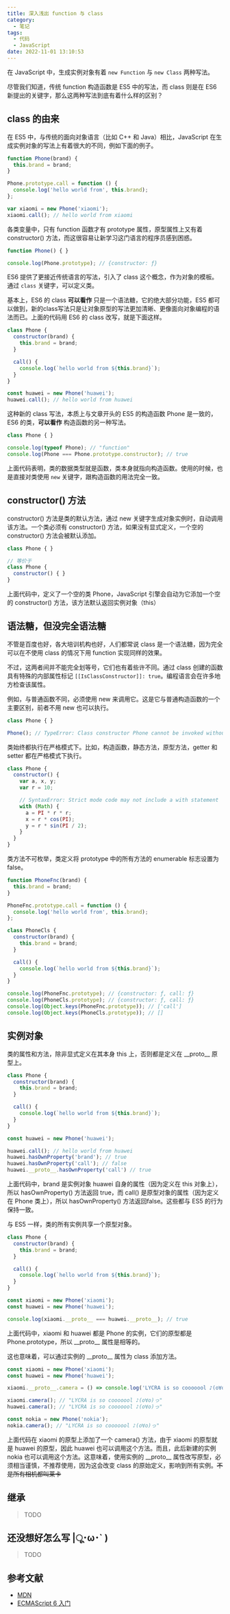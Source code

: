 ```yaml
---
title: 深入浅出 function 与 class
category:
  - 笔记
tags:
  - 代码
  - JavaScript
date: 2022-11-01 13:10:53
---
```

在 JavaScript 中，生成实例对象有着 `new Function` 与 `new Class` 两种写法。

尽管我们知道，传统 function 构造函数是 ES5 中的写法，而 class 则是在 ES6 新提出的关键字，那么这两种写法到底有着什么样的区别？

<!-- more -->

## class 的由来

在 ES5 中，与传统的面向对象语言（比如 C++ 和 Java）相比，JavaScript 在生成实例对象的写法上有着很大的不同，例如下面的例子。

```javascript
function Phone(brand) {
  this.brand = brand;
}

Phone.prototype.call = function () {
  console.log('hello world from', this.brand);
};

var xiaomi = new Phone('xiaomi');
xiaomi.call(); // hello world from xiaomi
```

各类变量中，只有 function 函数才有 prototype 属性，原型属性上又有着 constructor() 方法，而这很容易让新学习这门语言的程序员感到困惑。

```javascript
function Phone() { }

console.log(Phone.prototype); // {constructor: ƒ}
```

ES6 提供了更接近传统语言的写法，引入了 class 这个概念，作为对象的模板。通过 `class` 关键字，可以定义类。

基本上，ES6 的 class **可以看作** 只是一个语法糖，它的绝大部分功能，ES5 都可以做到，新的class写法只是让对象原型的写法更加清晰、更像面向对象编程的语法而已。上面的代码用 ES6 的 class 改写，就是下面这样。

```javascript
class Phone {
  constructor(brand) {
    this.brand = brand;
  }

  call() {
    console.log(`hello world from ${this.brand}`);
  }
}

const huawei = new Phone('huawei');
huawei.call(); // hello world from huawei
```

这种新的 class 写法，本质上与文章开头的 ES5 的构造函数 Phone 是一致的，ES6 的类，**可以看作** 构造函数的另一种写法。

```javascript
class Phone { }

console.log(typeof Phone); // "function"
console.log(Phone === Phone.prototype.constructor); // true
```

上面代码表明，类的数据类型就是函数，类本身就指向构造函数。使用的时候，也是直接对类使用 `new` 关键字，跟构造函数的用法完全一致。

## constructor() 方法

constructor() 方法是类的默认方法，通过 new 关键字生成对象实例时，自动调用该方法。一个类必须有 constructor() 方法，如果没有显式定义，一个空的 constructor() 方法会被默认添加。

```javascript
class Phone { }

// 等价于
class Phone {
  constructor() { }
}
```

上面代码中，定义了一个空的类 Phone，JavaScript 引擎会自动为它添加一个空的 constructor() 方法，该方法默认返回实例对象（this）

## 语法糖，但没完全语法糖

不管是百度也好，各大培训机构也好，人们都常说 class 是一个语法糖，因为完全可以在不使用 class 的情况下用 function 实现同样的效果。

不过，这两者间并不能完全划等号，它们也有着些许不同。通过 class 创建的函数具有特殊的内部属性标记 `[[IsClassConstructor]]: true`。编程语言会在许多地方检查该属性。

例如，与普通函数不同，必须使用 new 来调用它。这是它与普通构造函数的一个主要区别，前者不用 new 也可以执行。

```javascript
class Phone { }

Phone(); // TypeError: Class constructor Phone cannot be invoked without 'new'
```

类始终都执行在严格模式下。比如，构造函数，静态方法，原型方法，getter 和 setter 都在严格模式下执行。

```javascript
class Phone {
  constructor() {
    var a, x, y;
    var r = 10;

    // SyntaxError: Strict mode code may not include a with statement
    with (Math) {
      a = PI * r * r;
      x = r * cos(PI);
      y = r * sin(PI / 2);
    }
  }
}
```

类方法不可枚举，类定义将 prototype 中的所有方法的 enumerable 标志设置为 false。

```javascript
function PhoneFnc(brand) {
  this.brand = brand;
}

PhoneFnc.prototype.call = function () {
  console.log('hello world from', this.brand);
};

class PhoneCls {
  constructor(brand) {
    this.brand = brand;
  }

  call() {
    console.log(`hello world from ${this.brand}`);
  }
}

console.log(PhoneFnc.prototype); // {constructor: ƒ, call: ƒ}
console.log(PhoneCls.prototype); // {constructor: ƒ, call: ƒ}
console.log(Object.keys(PhoneFnc.prototype)); // ['call']
console.log(Object.keys(PhoneCls.prototype)); // []
```

## 实例对象

类的属性和方法，除非显式定义在其本身 this 上，否则都是定义在 \_\_proto\_\_ 原型上。

```javascript
class Phone {
  constructor(brand) {
    this.brand = brand;
  }

  call() {
    console.log(`hello world from ${this.brand}`);
  }
}

const huawei = new Phone('huawei');

huawei.call(); // hello world from huawei
huawei.hasOwnProperty('brand'); // true
huawei.hasOwnProperty('call'); // false
huawei.__proto__.hasOwnProperty('call') // true
```

上面代码中，brand 是实例对象 huawei 自身的属性（因为定义在 this 对象上），所以 hasOwnProperty() 方法返回 true，而 call() 是原型对象的属性（因为定义在 Phone 类上），所以 hasOwnProperty() 方法返回false。这些都与 ES5 的行为保持一致。

与 ES5 一样，类的所有实例共享一个原型对象。

```javascript
class Phone {
  constructor(brand) {
    this.brand = brand;
  }

  call() {
    console.log(`hello world from ${this.brand}`);
  }
}

const xiaomi = new Phone('xiaomi');
const huawei = new Phone('huawei');

console.log(xiaomi.__proto__ === huawei.__proto__); // true
```

上面代码中，xiaomi 和 huawei 都是 Phone 的实例，它们的原型都是 Phone.prototype，所以 \_\_proto\_\_ 属性是相等的。

这也意味着，可以通过实例的 \_\_proto\_\_ 属性为 class 添加方法。

```javascript
const xiaomi = new Phone('xiaomi');
const huawei = new Phone('huawei');

xiaomi.__proto__.camera = () => console.log('LYCRA is so cooooool ♪(o∀o)っ');

xiaomi.camera(); // "LYCRA is so cooooool ♪(o∀o)っ"
huawei.camera(); // "LYCRA is so cooooool ♪(o∀o)っ"

const nokia = new Phone('nokia');
nokia.camera(); // "LYCRA is so cooooool ♪(o∀o)っ"
```

上面代码在 xiaomi 的原型上添加了一个 camera() 方法，由于 xiaomi 的原型就是 huawei 的原型，因此 huawei 也可以调用这个方法。而且，此后新建的实例 nokia 也可以调用这个方法。这意味着，使用实例的 \_\_proto\_\_ 属性改写原型，必须相当谨慎，不推荐使用，因为这会改变 class 的原始定义，影响到所有实例。~~不是所有相机都叫莱卡~~

## 继承

> TODO

## 还没想好怎么写 |ू･ω･` )

> TODO

## 参考文献

- [MDN](https://developer.mozilla.org/zh-CN/docs/Web/JavaScript/Reference/Classes)
- [ECMAScript 6 入门](https://es6.ruanyifeng.com/#docs/class)

